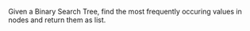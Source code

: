 Given a Binary Search Tree, find the most frequently occuring values in nodes and return them as list. 
